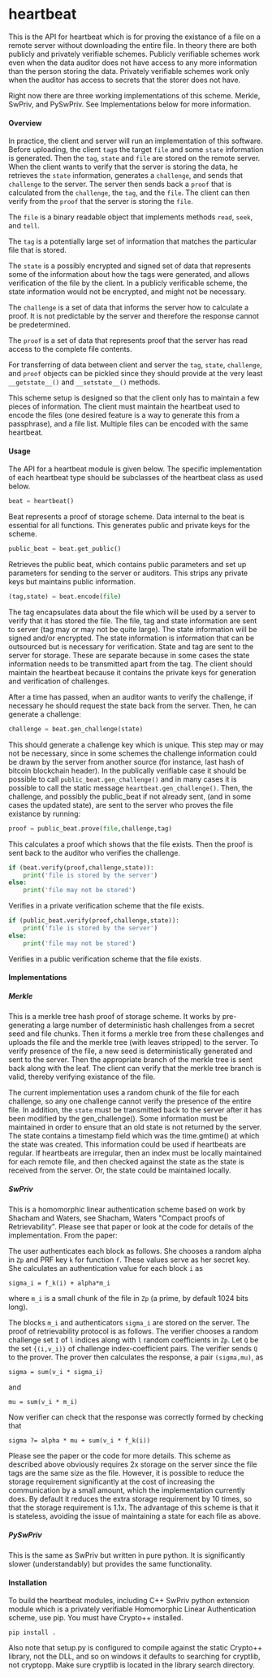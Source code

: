 heartbeat
=========

This is the API for heartbeat which is for proving the existance of a file on a remote server without downloading the entire file.  In theory there are both publicly and privately verifiable schemes.  Publicly verifiable schemes work even when the data auditor does not have access to any more information than the person storing the data.  Privately verifiable schemes work only when the auditor has access to secrets that the storer does not have.

Right now there are three working implementations of this scheme.  Merkle, SwPriv, and PySwPriv.  See Implementations below for more information.

#### Overview

In practice, the client and server will run an implementation of this software.  Before uploading, the client `tag`s the target `file` and some `state` information is generated.  Then the `tag`, `state` and `file` are stored on the remote server.  When the client wants to verify that the server is storing the data, he retrieves the `state` information, generates a `challenge`, and sends that `challenge` to the server.  The server then sends back a `proof` that is calculated from the `challenge`, the `tag`, and the `file`.  The client can then verify from the `proof` that the server is storing the `file`.

The `file` is a binary readable object that implements methods `read`, `seek`, and `tell`.

The `tag` is a potentially large set of information that matches the particular file that is stored.

The `state` is a possibly encrypted and signed set of data that represents some of the information about how the tags were generated, and allows verification of the file by the client.  In a publicly verificable scheme, the state information would not be encrypted, and might not be necessary.

The `challenge` is a set of data that informs the server how to calculate a proof.  It is not predictable by the server and therefore the response cannot be predetermined.

The `proof` is a set of data that represents proof that the server has read access to the complete file contents.

For transferring of data between client and server the `tag`, `state`, `challenge`, and `proof` objects can be pickled since they should provide at the very least `__getstate__()` and `__setstate__()` methods.

This scheme setup is designed so that the client only has to maintain a few pieces of information.  The client must maintain the heartbeat used to encode the files (one desired feature is a way to generate this from a passphrase), and a file list.  Multiple files can be encoded with the same heartbeat.

#### Usage

The API for a heartbeat module is given below.  The specific implementation of each heartbeat type should be subclasses of the heartbeat class as used below.

```python
beat = heartbeat()
```

Beat represents a proof of storage scheme.  Data internal to the beat is essential for all functions.  This generates public and private keys for the scheme.

```python
public_beat = beat.get_public()
```

Retrieves the public beat, which contains public parameters and set up parameters for sending to the server or auditors.  This strips any private keys but maintains public information.

```python
(tag,state) = beat.encode(file)
```

The tag encapsulates data about the file which will be used by a server to verify that it has stored the file.  The file, tag and state information are sent to server (tag may or may not be quite large).  The state information will be signed and/or encrypted.  The state information is information that can be outsourced but is necessary for verification.  State and tag are sent to the server for storage.  These are separate because in some cases the state information needs to be transmitted apart from the tag.  The client should maintain the heartbeat because it contains the private keys for generation and verification of challenges.

After a time has passed, when an auditor wants to verify the challenge, if necessary he should request the state back from the server.  Then, he can generate a challenge:

```python
challenge = beat.gen_challenge(state)
```

This should generate a challenge key which is unique.  This step may or may not be necessary, since in some schemes the challenge information could be drawn by the server from another source (for instance, last hash of bitcoin blockchain header).  In the publically verifiable case it should be possible to call `public_beat.gen_challenge()` and in many cases it is possible to call the static message `heartbeat.gen_challenge()`.  Then, the challenge, and possibly the public_beat if not already sent, (and in some cases the updated state), are sent to the server who proves the file existance by running:

```python
proof = public_beat.prove(file,challenge,tag)
```

This calculates a proof which shows that the file exists.  Then the proof is sent back to the auditor who verifies the challenge.

```python
if (beat.verify(proof,challenge,state)):
	print('file is stored by the server')
else:
	print('file may not be stored')
```

Verifies in a private verification scheme that the file exists.

```python
if (public_beat.verify(proof,challenge,state)):
	print('file is stored by the server')
else:
	print('file may not be stored')
```

Verifies in a public verification scheme that the file exists.

#### Implementations

##### Merkle

This is a merkle tree hash proof of storage scheme.  It works by pre-generating a large number of deterministic hash challenges from a secret seed and file chunks.  Then it forms a merkle tree from these challenges and uploads the file and the merkle tree (with leaves stripped) to the server.  To verify presence of the file, a new seed is deterministically generated and sent to the server.  Then the appropriate branch of the merkle tree is sent back along with the leaf.  The client can verify that the merkle tree branch is valid, thereby verifying existance of the file.

The current implementation uses a random chunk of the file for each challenge, so any one challenge cannot verify the presence of the entire file.  In addition, the `state` must be transmitted back to the server after it has been modified by the gen_challenge().  Some information must be maintained in order to ensure that an old state is not returned by the server.  The state contains a timestamp field which was the time.gmtime() at which the state was created.  This information could be used if heartbeats are regular.  If heartbeats are irregular, then an index must be locally maintained for each remote file, and then checked against the state as the state is received from the server.  Or, the state could be maintained locally.

##### SwPriv

This is a homomorphic linear authentication scheme based on work by Shacham and Waters, see Shacham, Waters "Compact proofs of Retrievability".  Please see that paper or look at the code for details of the implementation.  From the paper:

The user authenticates each block as follows. She chooses a random alpha in `Zp` and PRF key `k` for
function `f`. These values serve as her secret key. She calculates an authentication value for each
block `i` as

```
sigma_i = f_k(i) + alpha*m_i
```

where `m_i` is a small chunk of the file in `Zp` (a prime, by default 1024 bits long).

The blocks `m_i` and authenticators `sigma_i` are stored on the server. The proof of retrievability
protocol is as follows. The verifier chooses a random challenge set `I` of `l` indices along with `l` random
coefficients in `Zp`.  Let `Q` be the set `{(i,v_i)}` of challenge index-coefficient pairs. The verifier sends
`Q` to the prover. The prover then calculates the response, a pair `(sigma,mu)`, as

```
sigma = sum(v_i * sigma_i)
```

and

```
mu = sum(v_i * m_i)
```

Now verifier can check that the response was correctly formed by checking that

```
sigma ?= alpha * mu + sum(v_i * f_k(i))
```

Please see the paper or the code for more details.  This scheme as described above obviously requires 2x storage on the server since the file tags are the same size as the file.  However, it is possible to reduce the storage requirement significantly at the cost of increasing the communication by a small amount, which the implementation currently does.  By default it reduces the extra storage requirement by 10 times, so that the storage requirement is 1.1x.  The advantage of this scheme is that it is stateless, avoiding the issue of maintaining a state for each file as above.

##### PySwPriv

This is the same as SwPriv but written in pure python.  It is significantly slower (understandably) but provides the same functionality.

#### Installation

To build the heartbeat modules, including C++ SwPriv python extension module which is a privately verifiable Homomorphic Linear Authentication scheme, use pip.  You must have Crypto++ installed.

```
pip install .
```

Also note that setup.py is configured to compile against the static Crypto++ library, not the DLL, and so on windows it defaults to searching for cryptlib, not cryptopp.  Make sure cryptlib is located in the library search directory.

